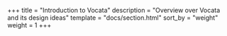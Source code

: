 +++
title = "Introduction to Vocata"
description = "Overview over Vocata and its design ideas"
template = "docs/section.html"
sort_by = "weight"
weight = 1
+++
